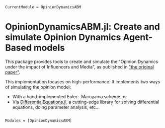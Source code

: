 ```@meta
CurrentModule = OpinionDynamicsABM
```

# OpinionDynamicsABM.jl: Create and simulate Opinion Dynamics Agent-Based models

This package provides tools to create and simulate the "Opinion Dynamics under the impact
of Influencers and Media", as published in ["the original
paper"](https://doi.org/10.1038/s41598-023-46187-9).

This implementation focuses on high-performance. It implements two ways of simulating the
opinion model:
- With a hand-implemented Euler--Maruyama scheme, or
- Via [DifferentialEquations.jl](https://docs.sciml.ai/DiffEqDocs/stable/), a cutting-edge
  library for solving differential equations, doing parameter analysis, etc...

```@index
```

```@autodocs
Modules = [OpinionDynamicsABM]
```
